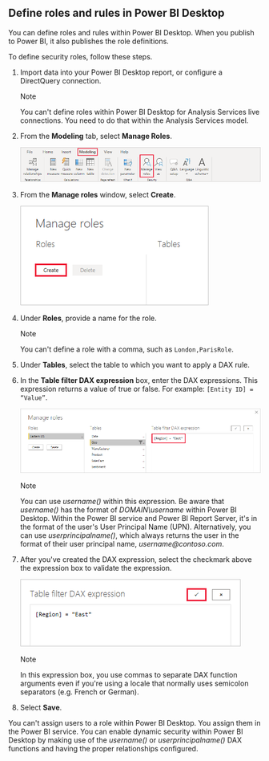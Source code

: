 ## Define roles and rules in Power BI Desktop

You can define roles and rules within Power BI Desktop. When you publish to Power BI, it also publishes the role definitions.

To define security roles, follow these steps.

1. Import data into your Power BI Desktop report, or configure a DirectQuery connection.

   > [!NOTE]
   > You can't define roles within Power BI Desktop for Analysis Services live connections. You need to do that within the Analysis Services model.

2. From the **Modeling** tab, select **Manage Roles**.

   ![Select Manage Roles](./media/rls-desktop-define-roles/powerbi-desktop-security.png)
3. From the **Manage roles** window, select **Create**.

   ![Select Create](./media/rls-desktop-define-roles/powerbi-desktop-security-create-role.png)
4. Under **Roles**, provide a name for the role.

    >[!NOTE]
    >You can't define a role with a comma, such as `London,ParisRole`.

5. Under **Tables**, select the table to which you want to apply a DAX rule.

6. In the **Table filter DAX expression** box, enter the DAX expressions. This expression returns a value of true or false. For example: ```[Entity ID] = “Value”```.

   ![Manage roles window](./media/rls-desktop-define-roles/powerbi-desktop-security-create-rule.png)

   > [!NOTE]
   > You can use *username()* within this expression. Be aware that *username()* has the format of *DOMAIN\username* within Power BI Desktop. Within the Power BI service and Power BI Report Server, it's in the format of the user's User Principal Name (UPN). Alternatively, you can use *userprincipalname()*, which always returns the user in the format of their user principal name, *username\@contoso.com*.

7. After you've created the DAX expression, select the checkmark above the expression box to validate the expression.

   ![Validate DAX expression](./media/rls-desktop-define-roles/powerbi-desktop-security-validate-dax.png)

   > [!NOTE]
   > In this expression box, you use commas to separate DAX function arguments even if you're using a locale that normally uses semicolon separators (e.g. French or German).

8. Select **Save**.

You can't assign users to a role within Power BI Desktop. You assign them in the Power BI service. You can enable dynamic security within Power BI Desktop by making use of the *username()* or *userprincipalname()* DAX functions and having the proper relationships configured. 
